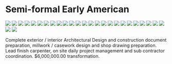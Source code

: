 # Semi-formal Early American

<div class="main-carousel">
  <img class="carousel-cell" src="/_media/portfolio/remodel/early-american/painting-2.jpg"/>
  <img class="carousel-cell" src="/_media/portfolio/remodel/early-american/shelves-2.jpg"/>
  <img class="carousel-cell" src="/_media/portfolio/remodel/early-american/fireplace.jpg"/>
  <img class="carousel-cell" src="/_media/portfolio/remodel/early-american/fireplace-3.jpg"/>
  <img class="carousel-cell" src="/_media/portfolio/remodel/early-american/shelves-3.jpg"/>
  <img class="carousel-cell" src="/_media/portfolio/remodel/early-american/chandelier.jpg"/>
  <img class="carousel-cell" src="/_media/portfolio/remodel/early-american/bedroom.jpg"/>
  <img class="carousel-cell" src="/_media/portfolio/remodel/early-american/hallway.jpg"/>
  <img class="carousel-cell" src="/_media/portfolio/remodel/early-american/tv.jpg"/>
  <img class="carousel-cell" src="/_media/portfolio/remodel/early-american/vanity.jpg"/>
  <img class="carousel-cell" src="/_media/portfolio/remodel/early-american/vanity-2.jpg"/>
  <img class="carousel-cell" src="/_media/portfolio/remodel/early-american/vanity-3.jpg"/>
  <img class="carousel-cell" src="/_media/portfolio/remodel/early-american/bathroom.jpg"/>
  <img class="carousel-cell" src="/_media/portfolio/remodel/early-american/kitchen.jpg"/>
  <img class="carousel-cell" src="/_media/portfolio/remodel/early-american/exterior.jpg"/>
  <img class="carousel-cell" src="/_media/portfolio/remodel/early-american/exterior-2.jpg"/>
  <img class="carousel-cell" src="/_media/portfolio/remodel/early-american/exterior-3.jpg"/>
  <img class="carousel-cell" src="/_media/portfolio/remodel/early-american/exterior-4.jpg"/>
  <img class="carousel-cell" src="/_media/portfolio/remodel/early-american/exterior-5.jpg"/>
  <img class="carousel-cell" src="/_media/portfolio/remodel/early-american/exterior-6.jpg"/>
  <img class="carousel-cell" src="/_media/portfolio/remodel/early-american/exterior-7.jpg"/>
  <img class="carousel-cell" src="/_media/portfolio/remodel/early-american/pergola.jpg"/>
  <img class="carousel-cell" src="/_media/portfolio/remodel/early-american/pergola-2.jpg"/>
  <img class="carousel-cell" src="/_media/portfolio/remodel/early-american/pillars.jpg"/>
  <img class="carousel-cell" src="/_media/portfolio/remodel/early-american/doorway.jpg"/>
  <img class="carousel-cell" src="/_media/portfolio/remodel/early-american/moulding.jpg"/>
  <img class="carousel-cell" src="/_media/portfolio/remodel/early-american/sconce.jpg"/>
</div>

Complete exterior / interior Architectural Design and construction document
preparation, millwork / casework design and shop drawing preparation. Lead
finish carpenter, on site daily project management and sub contractor
coordination. \$6,000,000.00 transformation.

